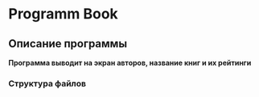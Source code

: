 # Programm Book

## Описание программы

**Программа выводит на экран авторов,
название книг и их рейтинги**

### Структура файлов
